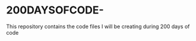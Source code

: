 # 200DAYSOFCODE-
This repository contains the code files I will be creating during 200 days of code 
